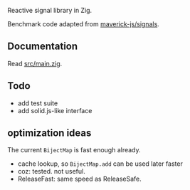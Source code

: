 Reactive signal library in Zig.

Benchmark code adapted from [maverick-js/signals](https://github.com/maverick-js/signals/pull/19/files#diff-ed2047e0fe1c26b6afee97d3b120cc35ee4bc0203bc06be33687736a16ac4a8e).

## Documentation

Read [src/main.zig](src/main.zig).

## Todo

- add test suite
- add solid.js-like interface

## optimization ideas

The current `BijectMap` is fast enough already.

- cache lookup, so `BijectMap.add` can be used later faster
- coz: tested. not useful.
- ReleaseFast: same speed as ReleaseSafe.
